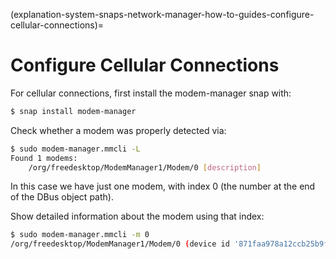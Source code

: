 (explanation-system-snaps-network-manager-how-to-guides-configure-cellular-connections)=
# Configure Cellular Connections


For cellular connections, first install the modem-manager snap with:
```bash
$ snap install modem-manager
```
Check whether a modem was properly detected via:
```bash
$ sudo modem-manager.mmcli -L
Found 1 modems:
    /org/freedesktop/ModemManager1/Modem/0 [description]
```
In this case we have just one modem, with index 0 (the number at the end of the DBus object path).

Show detailed information about the modem using that index:
```bash
$ sudo modem-manager.mmcli -m 0
/org/freedesktop/ModemManager1/Modem/0 (device id '871faa978a12ccb25b9fa30d15667571ab38ed88')
